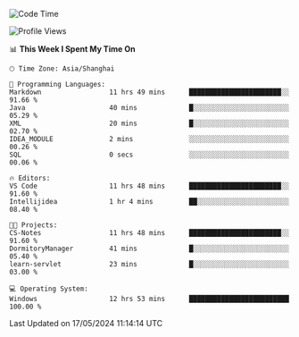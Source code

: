 <!--START_SECTION:waka-->
![Code Time](http://img.shields.io/badge/Code%20Time-1%2C696%20hrs%2012%20mins-blue)

![Profile Views](http://img.shields.io/badge/Profile%20Views-3-blue)

📊 **This Week I Spent My Time On** 

```text
🕑︎ Time Zone: Asia/Shanghai

💬 Programming Languages: 
Markdown                 11 hrs 49 mins      ███████████████████████░░   91.66 % 
Java                     40 mins             █░░░░░░░░░░░░░░░░░░░░░░░░   05.29 % 
XML                      20 mins             █░░░░░░░░░░░░░░░░░░░░░░░░   02.70 % 
IDEA_MODULE              2 mins              ░░░░░░░░░░░░░░░░░░░░░░░░░   00.26 % 
SQL                      0 secs              ░░░░░░░░░░░░░░░░░░░░░░░░░   00.06 % 

🔥 Editors: 
VS Code                  11 hrs 48 mins      ███████████████████████░░   91.60 % 
Intellijidea             1 hr 4 mins         ██░░░░░░░░░░░░░░░░░░░░░░░   08.40 % 

🐱‍💻 Projects: 
CS-Notes                 11 hrs 48 mins      ███████████████████████░░   91.60 % 
DormitoryManager         41 mins             █░░░░░░░░░░░░░░░░░░░░░░░░   05.40 % 
learn-servlet            23 mins             █░░░░░░░░░░░░░░░░░░░░░░░░   03.00 % 

💻 Operating System: 
Windows                  12 hrs 53 mins      █████████████████████████   100.00 % 
```


 Last Updated on 17/05/2024 11:14:14 UTC
<!--END_SECTION:waka-->